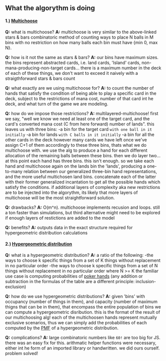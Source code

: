 ## What the algorythm is doing
#### 1.) [Multichoose](https://en.wikipedia.org/wiki/Stars_and_bars_(combinatorics))

**Q:** what is multichoose?
**A:** multichoose is very similar to the above-linked stars & bars combinatoric method of counting ways to place N balls in M bins with no restriction on how many balls each bin must have {min 0, max N}.

**Q:** how is it not the same as stars & bars?
**A:** our bins have maximum sizes. the bins represent abstracted cards, i.e. land cards, 'Island' cards, non-mana-producing-non-target cards... there is a maximum number in the deck of each of these things, we don't want to exceed it naively with a straigthforward stars & bars count

**Q:** what exactly are we using multichoose for?
**A:** to count the number of hands that satisfy the condition of being able to play a specific card in the deck, subject to the restrictions of mana cost, number of that card int he deck, and what turn of the game we are modeling.

**Q:** how do we impose those restrictions?
**A:** multilayered-multichoose! first we say, "well we know we need at least one of the target card, and the card's converted mana cost (C from here forward) number of lands". this leaves us with three bins:
-a bin for the target card `with one ball in it initially`
-a bin for lands `with C balls in it initially`
-a bin for all the other cards in the deck
however many cards we have left once we've assign C+1 of them accordingly to these three bins, thats what we do multichoose with. we use the alg to produce a hand for each different allocation of the remaining balls between these bins. then we do layer two...
at this point each hand has three bins. this isn't enough. so we take each hand and multichoose again on the lands bin the 'lands', producing a one-to-many relation between our generalized three-bin hand representations, and the more useful multichosen land bins. concatenate each of the latter with their former generalized incantation to get all the possible hands which satisfy the conditions. if additional layers of complexity aka new restrictions are to be injected into the algorythm, its likely that more layers of multichoose will be the most straightforward solution.

**Q:** drawbacks?
**A:** O(m^n). multichoose implements recusion and loops. still a ton faster than simulations, but third alternative might need to be explored if enough layers of restictions are added to the model

**Q:** benefits?
**A:** outputs data in the exact structure required for hypergeometric distribution calculations

#### 2.) [Hypergeometric distribution](https://en.wikipedia.org/wiki/Hypergeometric_distribution)

**Q:** what is a hypergeometric distribution?
**A:** a ratio of the following:
-the ways to choose k specific things from a set of K things without replacement in no particular order
-the ways to choose k specific things from a set of N things without replacement in no particular order
where N >= K
the familiar use case is computing probabilities of [poker hands](https://en.wikipedia.org/wiki/Poker_probability) (any addition or subtraction in the formulas of the table are a different principle: inclusion-exclusion)

**Q:** how do we use hypergeometric distributions?
**A:** given 'bins' with occupancy (number of things in them), and capacity (number of maximum thigns that can be in them), that encompass the entire population of bins we can compute a hypergeometric disribution. this is the format of the result of our multichoosing alg! each of the multichoosen hands represent mutually exclusive scenarios, thus we can simply add the probabilities of each computed by the [PMF](https://en.wikipedia.org/wiki/Probability_mass_function) of a hypergeometric distribution.

**Q:** complications?
**A:** large combinatoric numbers like `60!` are too big for JS. there was an easy fix for this. arithmatic helper functions were necessary, either int he form of an imported library or handwritten. we did ours ourself. problem solved!
